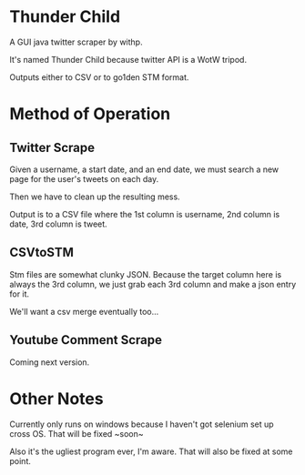 # Thunder Child
A GUI java twitter scraper by withp.

It's named Thunder Child because twitter API is a WotW tripod.

Outputs either to CSV or to go1den STM format.

# Method of Operation
## Twitter Scrape
Given a username, a start date, and an end date, we must search a new page for the user's tweets on each day.

Then we have to clean up the resulting mess.

Output is to a CSV file where the 1st column is username, 2nd column is date, 3rd column is tweet.

## CSVtoSTM
Stm files are somewhat clunky JSON.
Because the target column here is always the 3rd column,
we just grab each 3rd column and make a json entry for it.

We'll want a csv merge eventually too...

## Youtube Comment Scrape
Coming next version.

# Other Notes
Currently only runs on windows because I haven't got selenium set up cross OS. 
That will be fixed ~soon~

Also it's the ugliest program ever, I'm aware. That will also be fixed at some point.

